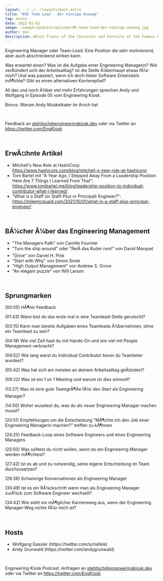 ```yaml
---
layout: ../../../layouts/post.astro
title: "#05 Team Lead - der einzige Ausweg"
tag: movie
date: 2022-02-01
image: /images/podcast/episode/05-team-lead-der-einzige-ausweg.jpg
author: don
description: Which Treats of the Character and Pursuits of the Famous Gentleman Don Quixote of La Mancha
---
```


<p><span>Engineering Manager oder Team-Lead: Eine Position die sehr motivierend, aber auch abschreckend wirken kann.</span></p><p><span>Was erwartet einen? Was ist die Aufgabe einer Engineering Managerin? Wie verÃ¤ndert sich der Arbeitsalltag? Ist die Stelle Ã¼berhaupt etwas fÃ¼r mich? Und was passiert, wenn ich doch lieber Software Entwickeln mÃ¶chte? Gibt es einen alternativen Karrierepfad?</span></p><p><span>All das und noch Ã¼ber viel mehr Erfahrungen sprechen Andy und Wolfgang in Episode 05 vom Engineering Kiosk.</span></p><p><span>Bonus: Warum Andy Muskelkater im Arsch hat</span></p><p><br></p><p><span>Feedback an </span><a href="mailto:stehtisch@engineeringkiosk.dev" rel="nofollow">stehtisch@engineeringkiosk.dev</a><span> oder via Twitter an </span><a href="https://twitter.com/EngKiosk" rel="nofollow">https://twitter.com/EngKiosk</a></p><p><br></p><h2><span>ErwÃ¤hnte Artikel</span></h2><ul><li><span>Mitchell&#39;s New Role at HashiCorp: </span><a href="https://www.hashicorp.com/blog/mitchell-s-new-role-at-hashicorp" rel="nofollow">https://www.hashicorp.com/blog/mitchell-s-new-role-at-hashicorp</a></li><li><span>Tom Bartel mit &#34;A Year Ago, I Stepped Away From a Leadership Position. Here Are 7 Things I Learned From That&#34;: </span><a href="https://www.tombartel.me/blog/leadership-position-to-individual-contributor-what-i-learned/" rel="nofollow">https://www.tombartel.me/blog/leadership-position-to-individual-contributor-what-i-learned/ </a></li><li><span>&#34;What is a Staff (or Staff-Plus or Principal) Engineer?&#34;: </span><a href="https://mikemcquaid.com/2021/10/01/what-is-a-staff-plus-principal-engineer/" rel="nofollow">https://mikemcquaid.com/2021/10/01/what-is-a-staff-plus-principal-engineer/ </a></li></ul><p><br></p><h2><span>BÃ¼cher Ã¼ber das Engineering Management</span></h2><ul><li><span>&#34;The Managers Path&#34; von Camille Fournier</span></li><li>&#34;Turn the ship around&#34; oder &#34;ReiÃ das Ruder rum!&#34; von David Marquet</li><li><span>&#34;Drive&#34; von Daniel H. Pink</span></li><li><span>&#34;Start with Why&#34; von Simon Sinek</span></li><li><span>&#34;High Output Management&#34; von Andrew S. Grove</span></li><li><span>&#34;An elegant puzzle&#34; von Will Larson</span></li></ul><p><br></p><h2><span>Sprungmarken</span></h2><p><span>(00:55) HÃ¶rer Feedback</span></p><p><span>(01:43) Wann bist du das erste mal in eine Teamlead-Stelle gerutscht?</span></p><p><span>(03:15) Kann man bereits Aufgaben eines Teamleads Ã¼bernehmen, ohne ein Teamlead zu sein?</span></p><p><span>(04:18) Wie viel Zeit hast du mit Hands-On und wie viel mit People Management verbracht?</span></p><p><span>(04:52) Wie lang warst du Individual Contributor bevor du Teamleiter wurdest?</span></p><p><span>(05:42) Was hat sich am meisten an deinem Arbeitsalltag geÃ¤ndert?</span></p><p><span>(09:22) Was ist ein 1 on 1 Meeting und warum ist dies sinnvoll?</span></p><p><span>(13:27) Was ist eine gute TeamgrÃ¶Ãe fÃ¼r den Start als Engineering Manager?</span></p><p><span>(14:50) Woher wusstest du, was du als neuer Engineering Manager machen musst?</span></p><p><span>(20:51) Empfehlungen um die Entscheidung &#34;MÃ¶chte ich den Job einer Engineering Managerin machen?&#34; treffen zu kÃ¶nnen</span></p><p><span>(24:25) Feedback-Loop eines Software Engineers und eines Engineering Managers</span></p><p><span>(25:50) Was solltest du nicht wollen, wenn du ein Engineering Manager werden mÃ¶chtest?</span></p><p><span>(27:42) Ist es ab und zu notwendig, seine eigene Entscheidung im Team durchzusetzen?</span></p><p><span>(28:36) Schwierige Konversationen als Engineering Manager</span></p><p><span>(30:49) Ist es ein RÃ¼ckschritt wenn man als Engineering Manager zurÃ¼ck zum Software Engineer wechselt?</span></p><p><span>(34:42) Wie sieht ein mÃ¶glicher Karriereweg aus, wenn der Engineering Manager-Weg nichts fÃ¼r mich ist?</span></p><p><br></p><h2><span>Hosts</span></h2><ul><li><span>Wolfgang Gassler (https://twitter.com/schafele)</span></li><li><span>Andy Grunwald (https://twitter.com/andygrunwald)</span></li></ul><p><br></p><p><span>Engineering Kiosk Podcast: Anfragen an </span><a href="mailto:stehtisch@engineeringkiosk.dev" rel="nofollow">stehtisch@engineeringkiosk.dev</a><span> oder via Twitter an </span><a href="https://twitter.com/EngKiosk" rel="nofollow">https://twitter.com/EngKiosk</a></p>